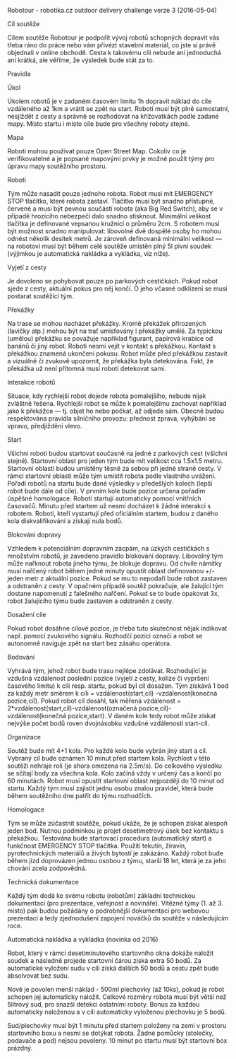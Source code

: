 Robotour - robotika.cz outdoor delivery challenge
verze 3 (2016-05-04)

Cíl soutěže

Cílem soutěže Robotour je podpořit vývoj robotů schopných dopravit vás třeba
ráno do práce nebo vám přivézt stavební materiál, co jste si právě objednali v
online obchodě. Cesta k takovému cíli nebude ani jednoduchá ani krátká, ale
věříme, že výsledek bude stát za to.

Pravidla

Úkol

Úkolem robotů je v zadaném časovém limitu 1h dopravit náklad do cíle vzdáleného
až 1km a vrátit se zpět na start. Roboti musí být plně samostatní, nesjíždět z
cesty a správně se rozhodovat na křižovatkách podle zadané mapy. Místo startu i
místo cíle bude pro všechny roboty stejné.

Mapa

Roboti mohou používat pouze Open Street Map. Cokoliv co je verifikovatelné a je
popsané mapovými prvky je možné použít týmy pro úpravu mapy soutěžního
prostoru.

Roboti

Tým může nasadit pouze jednoho robota. Robot musí mít EMERGENCY STOP tlačítko,
které robota zastaví. Tlačítko musí být snadno přístupné, červené a musí být
pevnou součástí robota (aka Big Red Switch), aby se v případě hrozícího
nebezpečí dalo snadno stisknout.  Minimální velikost tlačítka je definované
vepsanou kružnicí o průměru 2cm. S robotem musí být možnost snadno manipulovat:
libovolné dvě dospělé osoby ho mohou odnést několik desítek metrů. Je zároveň
definovaná minimální velikost — na robotovi musí být během celé soutěže umístěn
plný 5l pivní soudek (výjimkou je automatická nakládka a vykládka, viz níže).

Vyjetí z cesty

Je dovoleno se pohybovat pouze po parkových cestičkách. Pokud robot sjede z
cesty, aktuální pokus pro něj končí. O jeho včasné odklizení se musí postarat
soutěžící tým.  

Překážky 

Na trase se mohou nacházet překážky. Kromě překážek
přirozených (lavičky atp.) mohou být na trať umísťovány i překážky umělé. Za
typickou (umělou) překážku se považuje například figurant, papírová krabice od
banánů či jiný robot. Roboti nesmí vejít v kontakt s překážkou. Kontakt s
překážkou znamená ukončení pokusu. Robot může před překážkou zastavit a
vizuálně či zvukově upozornit, že překážka byla detekována. Fakt, že překážka
už není přítomná musí roboti detekovat sami.

Interakce robotů

Situace, kdy rychlejší robot dojede robota pomalejšího, nebude nijak zvláštně
řešena. Rychlejší robot se může k pomalejšímu zachovat například jako k
překážce — tj. objet ho nebo počkat, až odjede sám. Obecně budou respektována
pravidla silničního provozu: přednost zprava, vyhýbání se vpravo, předjíždění
vlevo.

Start

Všichni roboti budou startovat současně na jedné z parkových cest (všichni
stejné).  Startovní oblast pro jeden tým bude mít velikost cca 1.5x1.5 metru.
Startovní oblasti budou umístěny těsně za sebou při jedné straně cesty. V rámci
startovní oblasti může tým umístit robota podle vlastního uvážení. Pořadí
robotů na startu bude dané výsledky v předešlých kolech (lepší robot bude dále
od cíle). V prvním kole bude pozice určena pořadím úspěšné homologace.  Roboti
startují automaticky pomocí vnitřních časovačů. Minutu před startem už nesmí
docházet k žádné interakci s robotem. Roboti, kteří vystartují před oficiálním
startem, budou z daného kola diskvalifikování a získají nula bodů.

Blokování dopravy

Vzhledem k potenciálním dopravním zácpám, na úzkých cestičkách s množstvím
robotů, je zavedeno pravidlo blokování dopravy. Libovolný tým může nařknout
robota jiného týmu, že blokuje dopravu. Od chvíle námitky musí nařčený robot
během jedné minuty opustit oblast definovanou +/- jeden metr z aktuální pozice.
Pokud se mu to nepodaří bude robot zastaven a odstraněn z cesty. V opačném
případě soutěž pokračuje, ale žalující tým dostane napomenutí z falešného
nařčení. Pokud se to bude opakovat 3x, robot žalujícího týmu bude zastaven a
odstraněn z cesty.

Dosažení cíle

Pokud robot dosáhne cílové pozice, je třeba tuto skutečnost nějak indikovat
např.  pomocí zvukového signálu. Rozhodčí pozici označí a robot se autonomně
naviguje zpět na start bez zásahu operátora.

Bodování

Vyhrává tým, jehož robot bude trasu nejlépe zdolávat. Rozhodující je vzdušná
vzdálenost poslední pozice (vyjetí z cesty, kolize či vypršení časového limitu)
k cíli resp. startu, pokud byl cíl dosažen. Tým získává 1 bod za každý metr
směrem k cíli = vzdálenost(start,cíl) -vzdálenost(konečná pozice,cíl). Pokud
robot cíl dosáhl, tak měřená vzdálenost =
2*vzdálenost(start,cíl)-vzdálenost(označená pozice,cíl)-vzdálenost(konečná
pozice,start). V daném kole tedy robot může získat nejvýše počet bodů roven
dvojnásobku vzdušné vzdálenosti start-cíl.

Organizace

Soutěž bude mít 4+1 kola. Pro každé kolo bude vybrán jiný start a cíl. Vybraný
cíl bude oznámen 10 minut před startem kola. Rychlost v této soutěži nehraje
roli (je shora omezena na 2.5m/s). Do celkového výsledku se sčítají body za
všechna kola. Kolo začíná vždy v určený čas a končí po 60 minutách. Robot musí
opustit startovní oblast nejpozději do 10 minut od startu.  Každý tým musí
zajistit jednu osobu znalou pravidel, která bude během soutěžního dne patřit
do týmu rozhodčích.

Homologace

Tým se může zúčastnit soutěže, pokud ukáže, že je schopen získat alespoň jeden
bod. Nutnou podmínkou je projet desetimetrový úsek bez kontaktu s překážkou.
Testována bude startovací procedura (automatický start) a funkčnost EMERGENCY
STOP tlačítka.  Použití tekutin, žíravin, pyrotechnických materiálů a živých
bytostí je zakázáno. Každý robot bude během jízd doprovázen jednou osobou z
týmu, starší 18 let, která je za jeho chování zcela zodpovědná.

Technická dokumentace

Každý tým dodá ke svému robotu (robotům) základní technickou dokumentaci (pro
prezentace, veřejnost a novináře). Vítězné týmy (1. až 3. místo) pak budou
požádány o podrobnější dokumentaci pro webovou prezentaci a tedy zjednodušení
zapojení nováčků do soutěže v následujícím roce.


Automatická nakládka a vykládka (novinka od 2016)

Robot, který v rámci desetiminutového startovního okna dokáže naložit soudek
a následně projede startovní čárou získá extra 50 bodů. Za automatické vyložení
sudu v cíli získá dalších 50 bodů a cestu zpět bude absolvovat bez sudu.

Nově je povolen menší náklad - 500ml plechovky (až 10ks), pokud je robot schopen
jej automaticky naložit. Celkové rozměry robota musí být větší než 5litrový sud,
pro snazší detekci ostatními roboty. Bonus za každou automaticky naloženou a
v cíli automaticky vyloženou plechovku je 5 bodů.

Sud/plechovky musí být 1 minutu před startem položeny na zemi v prostoru
startovního boxu a nesmí se dotýkat robota. Žádné pomůcky (stolečky, podavače a
pod) nejsou povoleny. 10 minut po startu musí být startovní box prázdný.
